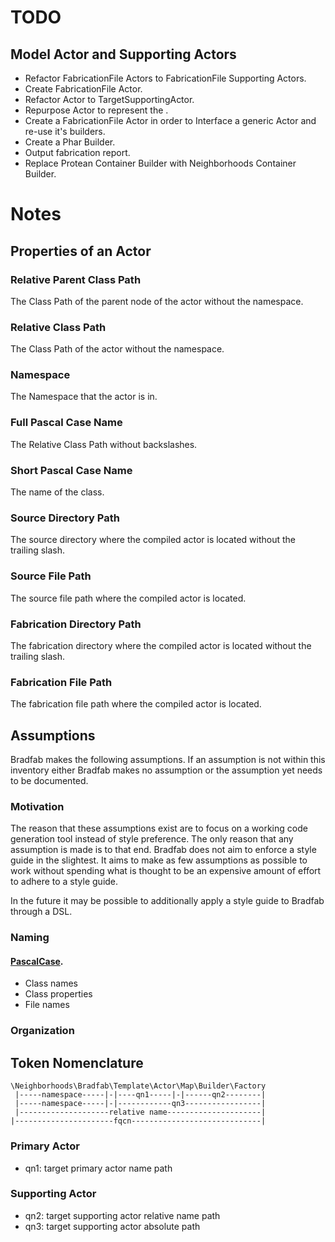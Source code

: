 # TODO
## Model Actor and Supporting Actors
* Refactor FabricationFile Actors to FabricationFile Supporting Actors.
* Create FabricationFile Actor.
* Refactor Actor to TargetSupportingActor.
* Repurpose Actor to represent the .
* Create a FabricationFile Actor in order to Interface a generic Actor and re-use it's builders.
* Create a Phar Builder.
* Output fabrication report.
* Replace Protean Container Builder with Neighborhoods Container Builder.

# Notes
## Properties of an Actor
### Relative Parent Class Path
The Class Path of the parent node of the actor without the namespace.

### Relative Class Path
The Class Path of the actor without the namespace.

### Namespace
The Namespace that the actor is in.

### Full Pascal Case Name
The Relative Class Path without backslashes.

### Short Pascal Case Name
The name of the class.

### Source Directory Path
The source directory where the compiled actor is located without the trailing slash.

### Source File Path
The source file path where the compiled actor is located.

### Fabrication Directory Path
The fabrication directory where the compiled actor is located without the trailing slash.

### Fabrication File Path
The fabrication file path where the compiled actor is located.

## Assumptions
Bradfab makes the following assumptions. If an assumption is not within this inventory either Bradfab makes no assumption or the assumption yet needs to be documented.

### Motivation
The reason that these assumptions exist are to focus on a working code generation tool instead of style preference. The only reason that any assumption is made is to that end. Bradfab does not aim to enforce a style guide in the slightest. It aims to make as few assumptions as possible to work without spending what is thought to be an expensive amount of effort to adhere to a style guide.

In the future it may be possible to additionally apply a style guide to Bradfab through a DSL.

### Naming 
#### [PascalCase](https://chaseonsoftware.com/most-common-programming-case-types/#pascalcase).
* Class names
* Class properties
* File names


### Organization

## Token Nomenclature
```
\Neighborhoods\Bradfab\Template\Actor\Map\Builder\Factory
 |-----namespace-----|-|----qn1-----|-|------qn2--------|
 |-----namespace-----|-|------------qn3-----------------|
 |--------------------relative name---------------------|
|----------------------fqcn-----------------------------|
```

### Primary Actor
* qn1: target primary actor name path

### Supporting Actor
* qn2: target supporting actor relative name path
* qn3: target supporting actor absolute path
